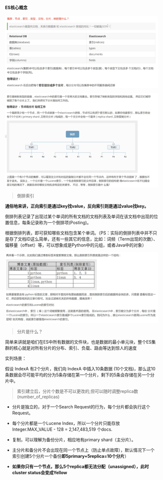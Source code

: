 #### ES核心概念

![](../pic/es/es5.png)

![](../pic/es/es6.png)

> 倒排索引

**通俗地来讲，正向索引是通过key找value，反向索引则是通过value找key。**

倒排列表记录了出现过某个单词的所有文档的文档列表及单词在该文档中出现的位置信息，每条记录称为一个倒排项(Posting)。

根据倒排列表，即可获知哪些文档包含某个单词。（PS：实际的倒排列表中并不只是存了文档ID这么简单，还有一些其它的信息，比如：词频（Term出现的次数）、偏移量（offset）等，可以想象成是Python中的元组，或者Java中的对象）

![](../pic/es/es7.png)

> 分片是什么？

简单来讲就是咱们在ES中所有数据的文件块，也是数据的最小单元块，整个ES集群的核心就是对所有分片的分布、索引、负载、路由等达到惊人的速度

实列场景：

假设 IndexA 有2个分片，我们向 IndexA 中插入10条数据 (10个文档)，那么这10条数据会尽可能平均的分为5条存储在第一个分片，剩下的5条会存储在另一个分片中。

> 索引建立后，分片个数是不可以更改的,但可以随时调整replica数(number_of_replicas)

- 分片是独立的，对于一个Search Request的行为，每个分片都会执行这个Request。

- 每个分片都是一个Lucene Index，所以一个分片只能存放Integer.MAX_VALUE - 128 = 2,147,483,519 个docs.

- 复制，可以理解为备份分片，相应地有primary shard（主分片）。

- 主分片和备分片不会出现在同一个节点上（防止单点故障），默认情况下一个索引创建5个分片一个备份**即5primary+5replica=10个分片**）

- **如果你只有一个节点，那么5个replica都无法分配（unassigned），此时cluster status会变成Yellow**
